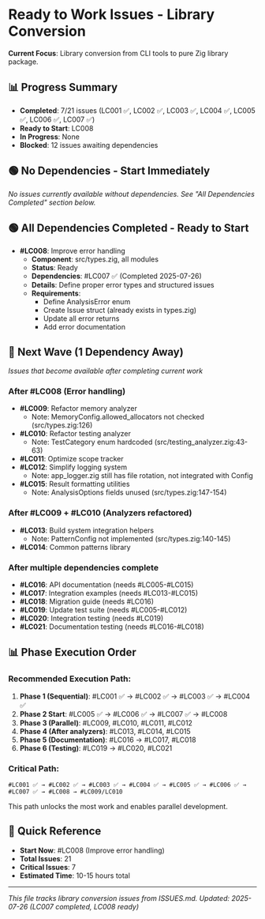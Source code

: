 # Ready to Work Issues - Library Conversion

**Current Focus**: Library conversion from CLI tools to pure Zig library package.

## 📊 Progress Summary
- **Completed**: 7/21 issues (LC001 ✅, LC002 ✅, LC003 ✅, LC004 ✅, LC005 ✅, LC006 ✅, LC007 ✅)
- **Ready to Start**: LC008
- **In Progress**: None
- **Blocked**: 12 issues awaiting dependencies

## 🟢 No Dependencies - Start Immediately

*No issues currently available without dependencies. See "All Dependencies Completed" section below.*

## 🟢 All Dependencies Completed - Ready to Start

- **#LC008**: Improve error handling
  - **Component**: src/types.zig, all modules
  - **Status**: Ready
  - **Dependencies**: #LC007 ✅ (Completed 2025-07-26)
  - **Details**: Define proper error types and structured issues
  - **Requirements**:
    - Define AnalysisError enum
    - Create Issue struct (already exists in types.zig)
    - Update all error returns
    - Add error documentation

## 🔄 Next Wave (1 Dependency Away)

*Issues that become available after completing current work*





### After #LC008 (Error handling)
- **#LC009**: Refactor memory analyzer
  - Note: MemoryConfig.allowed_allocators not checked (src/types.zig:126)
- **#LC010**: Refactor testing analyzer  
  - Note: TestCategory enum hardcoded (src/testing_analyzer.zig:43-63)
- **#LC011**: Optimize scope tracker
- **#LC012**: Simplify logging system
  - Note: app_logger.zig still has file rotation, not integrated with Config
- **#LC015**: Result formatting utilities
  - Note: AnalysisOptions fields unused (src/types.zig:147-154)

### After #LC009 + #LC010 (Analyzers refactored)
- **#LC013**: Build system integration helpers
  - Note: PatternConfig not implemented (src/types.zig:140-145)
- **#LC014**: Common patterns library

### After multiple dependencies complete
- **#LC016**: API documentation (needs #LC005-#LC015)
- **#LC017**: Integration examples (needs #LC013-#LC015)
- **#LC018**: Migration guide (needs #LC016)
- **#LC019**: Update test suite (needs #LC005-#LC012)
- **#LC020**: Integration testing (needs #LC019)
- **#LC021**: Documentation testing (needs #LC016-#LC018)

## 📊 Phase Execution Order

### Recommended Execution Path:

1. **Phase 1 (Sequential)**: #LC001 ✅ → #LC002 ✅ → #LC003 ✅ → #LC004 ✅
2. **Phase 2 Start**: #LC005 ✅ → #LC006 ✅ → #LC007 ✅ → #LC008
3. **Phase 3 (Parallel)**: #LC009, #LC010, #LC011, #LC012
4. **Phase 4 (After analyzers)**: #LC013, #LC014, #LC015
5. **Phase 5 (Documentation)**: #LC016 → #LC017, #LC018
6. **Phase 6 (Testing)**: #LC019 → #LC020, #LC021

### Critical Path:
```
#LC001 ✅ → #LC002 ✅ → #LC003 ✅ → #LC004 ✅ → #LC005 ✅ → #LC006 ✅ → #LC007 ✅ → #LC008 → #LC009/LC010
```

This path unlocks the most work and enables parallel development.

## 🎯 Quick Reference

- **Start Now**: #LC008 (Improve error handling)
- **Total Issues**: 21
- **Critical Issues**: 7
- **Estimated Time**: 10-15 hours total

---

*This file tracks library conversion issues from ISSUES.md. Updated: 2025-07-26 (LC007 completed, LC008 ready)*